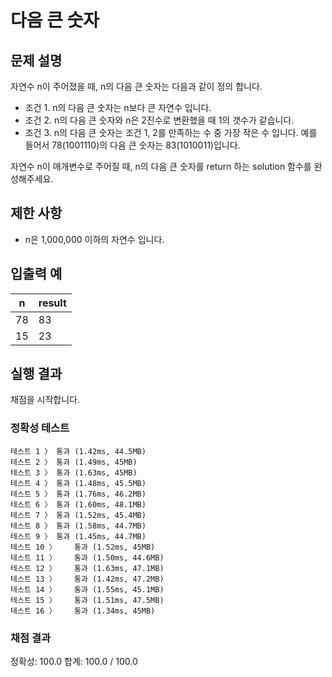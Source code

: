 # 다음 큰 숫자

## 문제 설명
자연수 n이 주어졌을 때, n의 다음 큰 숫자는 다음과 같이 정의 합니다.

* 조건 1. n의 다음 큰 숫자는 n보다 큰 자연수 입니다.
* 조건 2. n의 다음 큰 숫자와 n은 2진수로 변환했을 때 1의 갯수가 같습니다.
* 조건 3. n의 다음 큰 숫자는 조건 1, 2를 만족하는 수 중 가장 작은 수 입니다.
예를 들어서 78(1001110)의 다음 큰 숫자는 83(1010011)입니다.

자연수 n이 매개변수로 주어질 때, n의 다음 큰 숫자를 return 하는 solution 함수를 완성해주세요.

## 제한 사항
* n은 1,000,000 이하의 자연수 입니다.

## 입출력 예
| n | result |
| - | ------ |
| 78 | 83 |
| 15 | 23 |

## 실행 결과
채점을 시작합니다.
###  정확성  테스트
```
테스트 1 〉	통과 (1.42ms, 44.5MB)
테스트 2 〉	통과 (1.49ms, 45MB)
테스트 3 〉	통과 (1.63ms, 45MB)
테스트 4 〉	통과 (1.48ms, 45.5MB)
테스트 5 〉	통과 (1.76ms, 46.2MB)
테스트 6 〉	통과 (1.60ms, 48.1MB)
테스트 7 〉	통과 (1.52ms, 45.4MB)
테스트 8 〉	통과 (1.58ms, 44.7MB)
테스트 9 〉	통과 (1.45ms, 44.7MB)
테스트 10 〉	통과 (1.52ms, 45MB)
테스트 11 〉	통과 (1.50ms, 44.6MB)
테스트 12 〉	통과 (1.63ms, 47.1MB)
테스트 13 〉	통과 (1.42ms, 47.2MB)
테스트 14 〉	통과 (1.55ms, 45.1MB)
테스트 15 〉	통과 (1.51ms, 47.5MB)
테스트 16 〉	통과 (1.34ms, 45MB)
```
### 채점 결과
정확성: 100.0
합계: 100.0 / 100.0